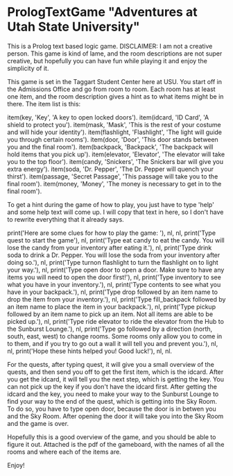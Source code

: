 PrologTextGame
"Adventures at Utah State University"
==============

This is a Prolog text based logic game. 
DISCLAIMER: I am not a creative person. This game is kind of lame, and the room descriptions are not super creative, but hopefully you can have fun while playing it and enjoy the simplicity of it.

This game is set in the Taggart Student Center here at USU. You start off in the Admissions Office and go from room to room. Each room has at least one item, and the room description gives a hint as to what items might be in there. The item list is this:

item(key, 'Key', 'A key to open locked doors').
item(idcard, 'ID Card', 'A shield to protect you').
item(mask, 'Mask', 'This is the rest of your costume and will hide your identity').
item(flashlight, 'Flashlight', 'The light will guide you through certain rooms').
item(door, 'Door', 'This door stands between you and the final room').
item(backpack, 'Backpack', 'The backpack will hold items that you pick up').
item(elevator, 'Elevator', 'The elevator will take you to the top floor').
item(candy, 'Snickers', 'The Snickers bar will give you extra energy').
item(soda, 'Dr. Pepper', 'The Dr. Pepper will quench your thirst').
item(passage, 'Secret Passage', 'This passage will take you to the final room').
item(money, 'Money', 'The money is necessary to get in to the final room').

To get a hint during the game of how to play, you just have to type 'help' and some help text will come up. I will copy that text in here, so I don't have to rewrite everything that it already says. 

print('Here are some clues for how to play the game: '), nl, nl,
print('Type quest to start the game'), nl,
print('Type eat candy to eat the candy. You will lose the candy from your inventory after eating it.'), nl,
print('Type drink soda to drink a Dr. Pepper. You will lose the soda from your inventory after doing so.'), nl,
print('Type turnon flashlight to turn the flashlight on to light your way.'), nl,
print('Type open door to open a door. Make sure to have any items you will need to open the door first!'), nl,
print('Type inventory to see what you have in your inventory.'), nl,
print('Type contents to see what you have in your backpack.'), nl,
print('Type drop followed by an item name to drop the item from your inventory.'), nl,
print('Type fill_backpack followed by an item name to place the item in your backpack.'), nl,
print('Type pickup followed by an item name to pick up an item. Not all items are able to be picked up.'), nl, 
print('Type ride elevator to ride the elevator from the Hub to the Sunburst Lounge.'), nl,
print('Type go followed by a direction (north, south, east, west) to change rooms. Some rooms only allow you to come in to them, and if you try to go out a wall it will tell you and prevent you.'), nl, nl,
print('Hope these hints helped you! Good luck!'), nl, nl.

For the quests, after typing quest, it will give you a small overview of the quests, and then send you off to get the first item, which is the idcard. After you get the idcard, it will tell you the next step, which is getting the key. You can not pick up the key if you don't have the idcard first. After getting the idcard and the key, you need to make your way to the Sunburst Lounge to find your way to the end of the quest, which is getting into the Sky Room. To do so, you have to type open door, because the door is in betwen you and the Sky Room. After opening the door it will take you into the Sky Room and the game is over. 

Hopefully this is a good overview of the game, and you should be able to figure it out. Attached is the pdf of the gameboard, with the names of all the rooms and where each of the items are. 

Enjoy!
